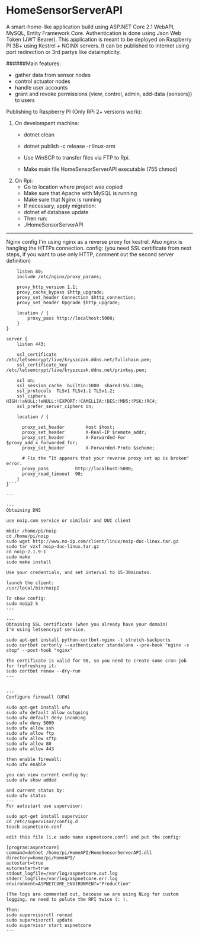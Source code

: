 # HomeSensorServerAPI

A smart-home-like application build using ASP.NET Core 2.1 WebAPI, MySQL, Entity Framework Core.
Authentication is done using Json Web Token (JWT Bearer).
This application is meant to be deployed on Raspberry PI 3B+ using Kestrel + NGINX servers.
It can be published to internet using port redirection or 3rd partys like dataimplicity.

######Main features:
 * gather data from sensor nodes
 * control actuator nodes
 * handle user accounts
 * grant and revoke permissions (view, control, admin, add-data {sensors}) to users
 
 Publishing to Raspberry PI (Only RPi 2+ versions work):
 1. On develompent machine:
	* dotnet clean
	* dotnet publish -c release -r linux-arm
	
	* Use WinSCP to transfer files via FTP to Rpi.
	* Make main file HomeSensorServerAPI executable (755 chmod)
	
2) On Rpi:
	* Go to location where project was copied
	* Make sure that Apache with MySQL is running
	* Make sure that Nginx is running
	* If necessary, apply migration:
	* dotnet ef database update
	* Then run:
	* ./HomeSensorServerAPI


---
Nginx config
I'm using nginx as a reverse proxy for kestrel. Also nginx is hangling the HTTPs connection.
config: (you need SSL certificate from next steps, if you want to use only HTTP, comment out the second server definition)

```server {
    listen 80;
    include /etc/nginx/proxy_params;

    proxy_http_version 1.1;
    proxy_cache_bypass $http_upgrade;
    proxy_set_header Connection $http_connection;
    proxy_set_header Upgrade $http_upgrade;

    location / {
        proxy_pass http://localhost:5000;
    }
}

server {
    listen 443;

    ssl_certificate           /etc/letsencrypt/live/kryszczak.ddns.net/fullchain.pem;
    ssl_certificate_key       /etc/letsencrypt/live/kryszczak.ddns.net/privkey.pem;

    ssl on;
    ssl_session_cache  builtin:1000  shared:SSL:10m;
    ssl_protocols  TLSv1 TLSv1.1 TLSv1.2;
    ssl_ciphers HIGH:!aNULL:!eNULL:!EXPORT:!CAMELLIA:!DES:!MD5:!PSK:!RC4;
    ssl_prefer_server_ciphers on;

    location / {

      proxy_set_header        Host $host;
      proxy_set_header        X-Real-IP $remote_addr;
      proxy_set_header        X-Forwarded-For $proxy_add_x_forwarded_for;
      proxy_set_header        X-Forwarded-Proto $scheme;

      # Fix the “It appears that your reverse proxy set up is broken" error.
      proxy_pass          http://localhost:5000;
      proxy_read_timeout  90;
    }
}```

---

---
Obtaining DNS

use noip.com service or similair and DUC client

mkdir /home/pi/noip
cd /home/pi/noip
sudo wget http://www.no-ip.com/client/linux/noip-duc-linux.tar.gz
sudo tar vzxf noip-duc-linux.tar.gz
cd noip-2.1.9-1
sudo make
sudo make install

Use your credentials, and set interval to 15-30minutes.

launch the client:
/usr/local/bin/noip2

To show config:
sudo noip2 ­S
---

---
Obtaining SSL certificate (when you already have your domain)
I'm using letsencrypt service. 

sudo apt-get install python-certbot-nginx -t stretch-backports
sudo certbot certonly --authenticator standalone --pre-hook "nginx -s stop" --post-hook "nginx"

The certificate is valid for 90, so you need to create some cron-job for frefreshing it:
sudo certbot renew --dry-run
---


---
Configure firewall (UFW)

sudo apt-get install ufw
sudo ufw default allow outgoing
sudo ufw default deny incoming
sudo ufw deny 5000
sudo ufw allow ssh
sudo ufw allow ftp
sudo ufw allow sftp
sudo ufw allow 80
sudo ufw allow 443

then enable firewall:
sudo ufw enable

you can view current config by:
sudo ufw show added

and current status by:
sudo ufw status
---
For autostart use supervisor:

sudo apt-get install supervisor
cd /etc/supervisor/config.d
touch aspnetcore.conf 

edit this file (i.e sudo nano aspnetcore.conf) and put the config:

[program:aspnetcore]
command=dotnet /home/pi/HomeAPI/HomeSensorServerAPI.dll
directory=home/pi/HomeAPI/
autostart=true
autorestart=true
stdout_logfile=/var/log/aspnetcore.out.log
stderr_logfile=/var/log/aspnetcore.err.log
environment=ASPNETCORE_ENVIRONMENT="Production"

(The logs are commented out, becouse we are using NLog for custom logging, no need to polute the RPI twice (: ).

Then:
sudo supervisorctl reread
sudo supervisorctl update
sudo supervisor start aspnetcore
---